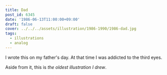 ```yaml
---
title: Dad
post_id: 6345
date: '1986-06-13T11:00:00+09:00'
draft: false
cover: ../../../assets/illustration/1986-1990/1986-dad.jpg
tags:
  - illustrations
  - analog
---
```


I wrote this on my father's day. At that time I was addicted to the third eyes.

Aside from it, this is _the oldest illustration I drew_.